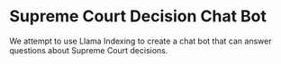 # Supreme Court Decision Chat Bot

We attempt to use Llama Indexing to create a chat bot that can answer questions about Supreme Court decisions.